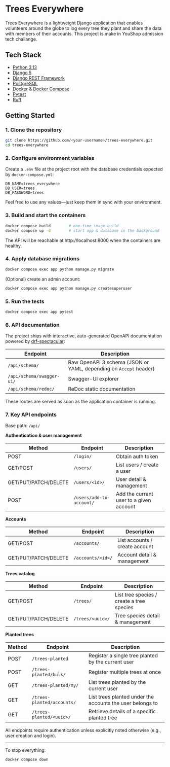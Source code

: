 # Trees Everywhere

Trees Everywhere is a lightweight Django application that enables volunteers around the globe to log every tree they plant and share the data with members of their accounts. This project is make in YouShop admission tech challange.

## Tech Stack

- [Python 3.13](https://www.python.org/)
- [Django 5](https://www.djangoproject.com/)
- [Django REST Framework](https://www.django-rest-framework.org/)
- [PostgreSQL](https://www.postgresql.org/)
- [Docker](https://www.docker.com/) & [Docker Compose](https://docs.docker.com/compose/)
- [Pytest](https://docs.pytest.org/)
- [Ruff](https://docs.astral.sh/ruff/)

## Getting Started

### 1. Clone the repository

```bash
git clone https://github.com/<your-username>/trees-everywhere.git
cd trees-everywhere
```

### 2. Configure environment variables

Create a `.env` file at the project root with the database credentials expected by `docker-compose.yml`:

```env
DB_NAME=trees_everywhere
DB_USER=trees
DB_PASSWORD=trees
```

Feel free to use any values—just keep them in sync with your environment.

### 3. Build and start the containers

```bash
docker compose build        # one-time image build
docker compose up -d        # start app & database in the background
```

The API will be reachable at http://localhost:8000 when the containers are healthy.

### 4. Apply database migrations

```bash
docker compose exec app python manage.py migrate
```

(Optional) create an admin account:

```bash
docker compose exec app python manage.py createsuperuser
```

### 5. Run the tests

```bash
docker compose exec app pytest
```

### 6. API documentation

The project ships with interactive, auto-generated OpenAPI documentation powered by [drf-spectacular](https://drf-spectacular.readthedocs.io/):

| Endpoint | Description |
|----------|-------------|
| `/api/schema/` | Raw OpenAPI 3 schema (JSON or YAML, depending on `Accept` header) |
| `/api/schema/swagger-ui/` | Swagger-UI explorer |
| `/api/schema/redoc/` | ReDoc static documentation |

These routes are served as soon as the application container is running.

### 7. Key API endpoints

Base path: `/api/`

**Authentication & user management**

| Method | Endpoint | Description |
|--------|----------|-------------|
| POST | `/login/` | Obtain auth token |
| GET/POST | `/users/` | List users / create a user |
| GET/PUT/PATCH/DELETE | `/users/<id>/` | User detail & management |
| POST | `/users/add-to-account/` | Add the current user to a given account |

**Accounts**

| Method | Endpoint | Description |
|--------|----------|-------------|
| GET/POST | `/accounts/` | List accounts / create account |
| GET/PUT/PATCH/DELETE | `/accounts/<id>/` | Account detail & management |

**Trees catalog**

| Method | Endpoint | Description |
|--------|----------|-------------|
| GET/POST | `/trees/` | List tree species / create a tree species |
| GET/PUT/PATCH/DELETE | `/trees/<uuid>/` | Tree species detail & management |

**Planted trees**

| Method | Endpoint | Description |
|--------|----------|-------------|
| POST | `/trees-planted` | Register a single tree planted by the current user |
| POST | `/trees-planted/bulk/` | Register multiple trees at once |
| GET | `/trees-planted/my/` | List trees planted by the current user |
| GET | `/trees-planted/accounts/` | List trees planted under the accounts the user belongs to |
| GET | `/trees-planted/<uuid>/` | Retrieve details of a specific planted tree |

All endpoints require authentication unless explicitly noted otherwise (e.g., user creation and login).

---

To stop everything:

```bash
docker compose down
```
